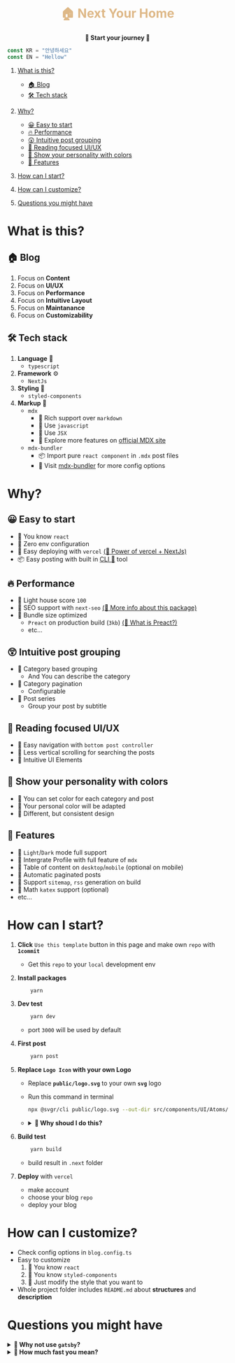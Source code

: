 <div align="center">
<h1 style="color:burlywood">🏠 Next Your Home</h1>

<strong>🎉 Start your journey 🎉</strong>

</div>

```ts
const KR = "안녕하세요"
const EN = "Hellow"
```

1. [What is this?](#what-is-this)
    - [🏠 Blog](#🏠-blog)
    - [🛠 Tech stack](#🛠-tech-stack)
2. [Why?](#why)

    - [😀 Easy to start](#😀-easy-to-start)
    - [🔥 Performance](#🔥-performance)
    - [😲 Intuitive post grouping](#😲-intuitive-post-grouping)
    - [📔 Reading focused UI/UX](#📔-reading-focused-uiux)
    - [🎨 Show your personality with colors](#🎨-show-your-personality-with-colors)
    - [🍻 Features](#🍻-features)

3. [How can I start?](#how-can-i-start)
4. [How can I customize?](#how-can-i-customize)
5. [Questions you might have](#questions-you-might-have)

# What is this?

## 🏠 Blog

1.  Focus on **Content**
2.  Focus on **UI/UX**
3.  Focus on **Performance**
4.  Focus on **Intuitive Layout**
5.  Focus on **Maintanance**
6.  Focus on **Customizability**

## 🛠 Tech stack

1.  **Language** 📜
    -   `typescript`
2.  **Framework** ⚙️
    -   `NextJs`
3.  **Styling** 💅
    -   `styled-components`
4.  **Markup** 📝
    -   `mdx`
        -   📌 Rich support over `markdown`
        -   📌 Use `javascript`
        -   📌 Use `JSX`
        -   🔎 Explore more features on [official MDX site](https://mdxjs.com/table-of-components/)
    -   `mdx-bundler`
        -   📦 Import pure `react component` in `.mdx` post files
        -   🔎 Visit [mdx-bundler](https://github.com/kentcdodds/mdx-bundler) for more config options

# Why?

## 😀 Easy to start

-   📌 You know `react`
-   📌 Zero env configuration
-   📌 Easy deploying with `vercel` [(🔎 Power of vercel + NextJs)](https://vercel.com/solutions/nextjs)
-   📦 Easy posting with built in [CLI 📜](https://github.com/danpa725/blog-post-generator) tool

## 🔥 Performance

-   📌 Light house score `100`
-   📌 SEO support with `next-seo` [(🔎 More info about this package)](https://github.com/garmeeh/next-seo)
-   📌 Bundle size optimized
    -   `Preact` on production build (`3kb`) [(🔎 What is Preact?)](https://preactjs.com)
    -   etc...

## 😲 Intuitive post grouping

-   📌 Category based grouping
    -   And You can describe the category
-   📌 Category pagination
    -   Configurable
-   📌 Post series
    -   Group your post by subtitle

## 📔 Reading focused UI/UX

-   📌 Easy navigation with `bottom post controller`
-   📌 Less vertical scrolling for searching the posts
-   📌 Intuitive UI Elements

## 🎨 Show your personality with colors

-   📌 You can set color for each category and post
-   📌 Your personal color will be adapted
-   📌 Different, but consistent design

## 🍻 Features

-   📌 `Light`/`Dark` mode full support
-   📌 Intergrate Profile with full feature of `mdx`
-   📌 Table of content on `desktop`/`mobile` (optional on mobile)
-   📌 Automatic paginated posts
-   📌 Support `sitemap`, `rss` generation on build
-   📌 Math `katex` support (optional)
-   etc...

# How can I start?

1.  **Click** `Use this template` button in this page and make own `repo` with **`1commit`**
    -   Get this `repo` to your `local` development env
2.  **Install packages**
    ```bash
        yarn
    ```
3.  **Dev test**
    ```bash
        yarn dev
    ```
    -   port `3000` will be used by default
4.  **First post**
    ```bash
        yarn post
    ```
5.  **Replace **`Logo Icon`** with your own Logo**

    -   Replace **`public/logo.svg`** to your own **`svg`** logo
    -   Run this command in terminal

        ```bash
        npx @svgr/cli public/logo.svg --out-dir src/components/UI/Atoms/Icons --icon --typescript
        ```

    -   <details>
        <summary>
            <strong>
            🤔 Why shoud I do this?
            </strong>
        </summary>

        1. This process save about <code>2.7 kb</code> by not importing <code>next/image</code> from the profile page
        2. Also, unlike <code>img</code>, <code>svg</code> is rendered immediately
        3. Even if it's annoying, please do it for faster loading 🥺
        4. Results: <code>src/components/UI/Atoms/Icons/Logo.tsx</code>

        ```tsx
        import * as React from "react"
        import { SVGProps } from "react"

        const SvgLogo = (props: SVGProps<SVGSVGElement>) => ({
            /*... Your Svg Icon ...*/
        })

        export default LogoIcon
        ```

        <br />
        </details>

6.  **Build test**
    ```bash
        yarn build
    ```
    -   build result in `.next` folder
7.  **Deploy** with `vercel`
    -   make account
    -   choose your blog `repo`
    -   deploy your blog

# How can I customize?

-   Check config options in `blog.config.ts`
-   Easy to customize
    1.  🫡 You know `react`
    2.  🫡 You know `styled-components`
    3.  🫡 Just modify the style that you want to
-   Whole project folder includes `README.md` about **structures** and **description**

# Questions you might have

<details>
  <summary>
    <strong>
      🤔 Why not use <code>gatsby</code>?
    </strong>
  </summary>

1.  Stricter than <code>NextJs</code>
2.  Use <code>graphql</code> for content api

    -   just use <code>typescript</code>
    -   for the people don't know about <code>graphql</code>

3.  Rely on <code>gatsby</code> community to implement some feature
<br />
</details>

<details>
  <summary>
    <strong>
     🤔 How much fast you mean?
    </strong>
  </summary>

<quote>Visit the [Next Your Home Guide Blog 🎉](https://next-your-home-guide.vercel.app) built with this template!</quote>

1.  Run light house <code>desktop</code> result -> <code>100</code> / <code>100</code> / <code>100</code> / <code>100</code>

2.  Run light house <code>mobile</code> result -> <code>100</code> / <code>97</code> / <code>100</code> / <code>100</code>

3.  Run performance test on [Webpage Test](https://www.webpagetest.org/) -> <code>pretty good</code>

4.  Check build <code>bundle size</code> result below

<pre><code>
Page                                               Size     First Load JS
┌ ● /                                              1.48 kB        91.8 kB
├   /_app                                          0 B            76.1 kB
├ ● /[category]                                    811 B          91.2 kB
├ ● /[category]/[pageNumber]                       934 B          91.3 kB
├ ● /[category]/[pageNumber]/[postTitle]           1.71 kB        97.1 kB
├ ○ /404                                           270 B          76.3 kB
├ ○ /500                                           269 B          76.3 kB
├ ● /category                                      2.72 kB        78.8 kB
└ ● /profile                                       2.04 kB        89.3 kB
+ First Load JS shared by all                      76.1 kB
  ├ chunks/main-625f46e484218a7a.js                36.6 kB
  ├ chunks/pages/_app-ad2adbe0e7716ea1.js          38.6 kB
  ├ chunks/webpack-3373b0f21806983f.js             827 B
  └ css/3c1f33eef2e27332.css                       811 B
</code>
</pre>
</details>
